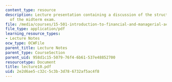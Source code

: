 ```yaml
---
content_type: resource
description: Lecture presentation containing a discussion of the structure and topics
  of the midterm exam.
file: /media/courses/15-501-introduction-to-financial-and-managerial-accounting-spring-2004/2e2d6ae5c32c5c3b3d786732af5ac4f8_lecture10.pdf
file_type: application/pdf
learning_resource_types:
- Lecture Notes
ocw_type: OCWFile
parent_title: Lecture Notes
parent_type: CourseSection
parent_uid: 958d1c15-5079-76f4-6b61-537e48852700
resourcetype: Document
title: lecture10.pdf
uid: 2e2d6ae5-c32c-5c3b-3d78-6732af5ac4f8
---
```

